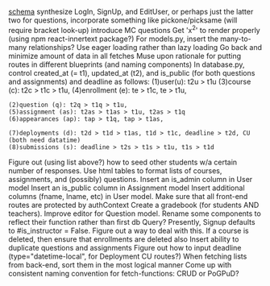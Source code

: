 [schema](https://drawsql.app/appacademy-2/diagrams/my_assign#)
synthesize LogIn, SignUp, and EditUser, or perhaps just the latter two
for questions, incorporate something like pickone/picksame (will require bracket look-up)
introduce MC questions
Get 'x<sup>2</sup>' to render properly (using npm react-innertext package?)
For models.py, insert the many-to-many relationships?
Use eager loading rather than lazy loading
Go back and minimize amount of data in all fetches
Muse upon rationale for putting routes in different blueprints (and naming components)
In database.py, control created_at (= t1), updated_at (t2), and is_public (for both
    questions and assignments) and deadline as follows:
    (1)user(u): t2u > t1u
    (3)course (c): t2c > t1c > t1u,
    (4)enrollment (e): te > t1c, te > t1u,

    (2)question (q): t2q > t1q > t1u,
    (5)assignment (as): t2as > t1as > t1u, t2as > t1q
    (6)appearances (ap): tap > t1q, tap > t1as,

    (7)deployments (d): t2d > t1d > t1as, t1d > t1c, deadline > t2d, CU (both need datatime)
    (8)submissions (s): deadline > t2s > t1s > t1u, t1s > t1d

Figure out (using list above?) how to seed other students w/a certain number of responses.
Use html tables to format lists of courses, assignments, and (possibly) questions.
Insert an is_admin column in User model
Insert an is_public column in Assignment model
Insert additional columns (fname, lname, etc) in User model.
Make sure that all front-end routes are protected by authContext
Create a gradebook (for students AND teachers).
Improve editor for Question model.
Rename some components to reflect their function rather than first db Query?
Presently, Signup defaults to #is_instructor = False.  Figure out a way to deal with this.
If a course is deleted, then ensure that enrollments are deleted also
Insert ability to duplicate questions and assignments
Figure out how to input deadline (type="datetime-local", for Deployment CU routes?)
When fetching lists from back-end, sort them in the most logical manner
Come up with consistent naming convention for fetch-functions: CRUD or PoGPuD?
